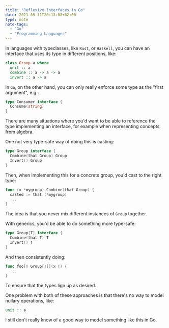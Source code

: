 ```yaml
---
title: "Reflexive Interfaces in Go"
date: 2021-05-11T20:13:08+02:00
type: note
note-tags:
  - "Go"
  - "Programming Languages"
---
```


In languages with typeclasses, like `Rust`, or `Haskell`, you can have
an interface that uses its type in different positions, like:

```haskell
class Group a where
  unit :: a
  combine :: a -> a -> a
  invert :: a -> a
```

In `Go`, on the other hand, you can only really enforce some type
as the "first argument", e.g.:

```go
type Consumer interface {
  Consume(string)
}
```

There are many situations where you'd want to be able to reference the
type implementing an interface, for example when representing concepts
from algebra.

One not very type-safe way of doing this is casting:

```go
type Group interface {
  Combine(that Group) Group
  Invert() Group
}
```

Then, when implementing this for a concrete group, you'd cast to the
right type:

```go
func (x *mygroup) Combine(that Group) {
  casted := that.(*mygroup)
  ...
}
```

The idea is that you never mix different instances of `Group` together.

With generics, you'd be able to do something more type-safe:

```go
type Group[T] interface {
  Combine(that T) T
  Invert() T 
}
```

And then consistently doing:

```go
func foo[T Group[T]](x T) {
  ...
}
```

To ensure that the types lign up as desired.

One problem with both of these approaches is that there's no way
to model nullary operations, like:

```haskell
unit :: a
```

I still don't really know of a good way to model something like this
in Go.
